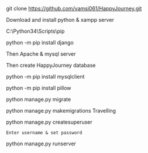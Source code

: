 git clone https://github.com/vamsi061/HappyJourney.git

Download and install python & xampp server

C:\Python34\Scripts\pip

python -m pip install django

Then Apache & mysql server

Then create HappyJourney database

python -m pip install mysqlclient

python -m pip install pillow

python manage.py migrate

python manage.py makemigrations Travelling

python manage.py createsuperuser

	Enter username & set password
	
python manage.py runserver
